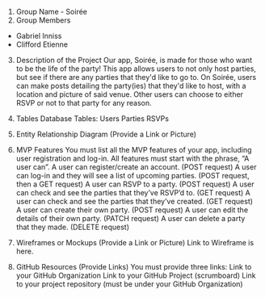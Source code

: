 1. Group Name - Soirée
2. Group Members
- Gabriel Inniss
- Clifford Etienne
  
3. Description of the Project
Our app, Soirée, is made for those who want to be the life of the party! This app allows users to not only host parties, but see if there are any parties that they'd like to go to. On Soirée, users can make posts detailing the party(ies) that they'd like to host, with a location and picture of said venue. Other users can choose to either RSVP or not to that party for any reason.  
4. Tables 
Database Tables: 
Users 
Parties
RSVPs  
5. Entity Relationship Diagram (Provide a Link or Picture) 
  
   
6. MVP Features
You must list all the MVP features of your app, including user registration and log-in. All features must start with the phrase, “A user can”.
A user can register/create an account. (POST request)
A user can log-in and they will see a list of upcoming parties. (POST request, then a GET request)
A user can RSVP to a party. (POST request)
A user can check and see the parties that they’ve RSVP’d to. (GET request)
A user can check and see the parties that they’ve created. (GET request)
A user can create their own party. (POST request)
A user can edit the details of their own party. (PATCH request)
A user can delete a party that they made. (DELETE request)

7. Wireframes or Mockups (Provide a Link or Picture)
Link to Wireframe is here.
   
8. GitHub Resources (Provide Links)
You must provide three links:
Link to your GitHub Organization
Link to your GitHub Project (scrumboard)
Link to your project repository (must be under your GitHub Organization)

